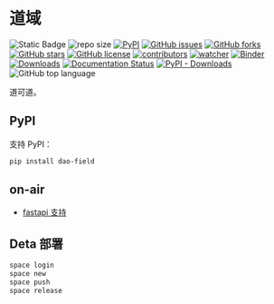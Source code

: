 # 道域

![Static Badge](https://img.shields.io/badge/dao-field)
![repo size](https://img.shields.io/github/repo-size/xinetzone/DaoField.svg)
[![PyPI][pypi-badge]][pypi-link]
[![GitHub issues][issue-badge]][issue-link]
[![GitHub forks][fork-badge]][fork-link]
[![GitHub stars][star-badge]][star-link]
[![GitHub license][license-badge]][license-link]
[![contributors][contributor-badge]][contributor-link]
[![watcher][watcher-badge]][watcher-link]
[![Binder][binder-badge]][binder-link]
[![Downloads][download-badge]][download-link]
[![Documentation Status][status-badge]][status-link]
[![PyPI - Downloads][install-badge]][install-link]
![GitHub top language](https://img.shields.io/github/languages/top/xinetzone/DaoField)

道可道。

[pypi-badge]: https://img.shields.io/pypi/v/dao-field.svg
[pypi-link]: https://pypi.org/project/dao-field/
[issue-badge]: https://img.shields.io/github/issues/xinetzone/DaoField
[issue-link]: https://github.com/xinetzone/DaoField/issues
[fork-badge]: https://img.shields.io/github/forks/xinetzone/DaoField
[fork-link]: https://github.com/xinetzone/DaoField/network
[star-badge]: https://img.shields.io/github/stars/xinetzone/DaoField
[star-link]: https://github.com/xinetzone/DaoField/stargazers
[license-badge]: https://img.shields.io/github/license/xinetzone/DaoField
[license-link]: https://github.com/xinetzone/DaoField/LICENSE
[contributor-badge]: https://img.shields.io/github/contributors/xinetzone/DaoField
[contributor-link]: https://github.com/xinetzone/DaoField/contributors
[watcher-badge]: https://img.shields.io/github/watchers/xinetzone/DaoField
[watcher-link]: https://github.com/xinetzone/DaoField/watchers
[binder-badge]: https://mybinder.org/badge_logo.svg
[binder-link]: https://mybinder.org/v2/gh/xinetzone/DaoField/main
[install-badge]: https://img.shields.io/pypi/dw/dao-field?label=pypi%20installs
[install-link]: https://pypistats.org/packages/dao-field
[status-badge]: https://readthedocs.org/projects/daofield/badge/?version=latest
[status-link]: https://daofield.readthedocs.io/zh-cn/latest/?badge=latest
[download-badge]: https://pepy.tech/badge/dao-field
[download-link]: https://pepy.tech/project/dao-field

## PyPI

支持 PyPI：

```sh
pip install dao-field
```

## on-air

- [fastapi 支持](https://asia-south.on-air.io/xinetzone/test/)

## Deta 部署

```bash
space login
space new
space push
space release
```

